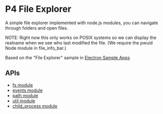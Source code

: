 # P4 File Explorer

A simple file explorer implemented with node.js modules, you can navigate through
folders and open files.

NOTE: Right now this only works on POSIX systems so we can display the realname when we see who last modified the file.  (We require the pwuid Node module in file_info_bar.)

Based on the "File Explorer" sample in [Electron Sample Apps](https://github.com/hokein/electron-sample-apps)


## APIs

* [fs module](http://nodejs.org/api/fs.html)
* [events module](http://nodejs.org/api/events.html)
* [path module](http://nodejs.org/api/path.html)
* [util module](http://nodejs.org/api/util.html)
* [child_process module](http://nodejs.org/api/child_process.html)
